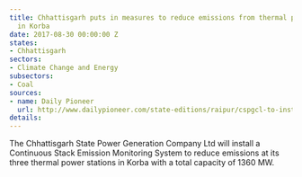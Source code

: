 ```yaml
---
title: Chhattisgarh puts in measures to reduce emissions from thermal power stations
  in Korba
date: 2017-08-30 00:00:00 Z
states:
- Chhattisgarh
sectors:
- Climate Change and Energy
subsectors:
- Coal
sources:
- name: Daily Pioneer
  url: http://www.dailypioneer.com/state-editions/raipur/cspgcl-to-install-emission-monitoring-system.html
details: 
---
```


The Chhattisgarh State Power Generation Company Ltd will install a Continuous Stack Emission Monitoring System to reduce emissions at its three thermal power stations in Korba with a total capacity of 1360 MW. 
